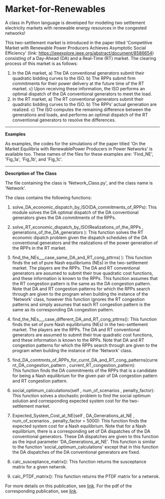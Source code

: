 # Market-for-Renewables
 
A class in Python language is developed for modeling two settlement electricity markets with renewable energy resources in the congested networks!

This two-settlement market is introduced in the paper titled 'Competitive Market with Renewable Power Producers Achieves Asymptotic Social Efficiency' (link: https://ieeexplore.ieee.org/abstract/document/8586654) consisting of a Day-Ahead (DA) and a Real-Time (RT) market. The clearing process of this market is as follows:
1) In the DA market,
    a) The DA conventional generators submit their quadratic bidding curves to the ISO.
    b) The RPPs submit firm commitments for their power delivery at the future time of the RT market.
    c) Upon receiving these information, the ISO performs an optimal dispatch of the DA conventional generators to meet the load.
2) In the RT market,
        a) The RT conventional generators submit their quadratic bidding curves to the ISO.
        b) The RPPs’ actual generation are realized.
        c) The ISO computes the remaining difference between the generations and loads, and performs an optimal dispatch of the RT conventional generators to resolve the differences.

---

**Examples**

As examples, the codes for the simulations of the paper titled 'On the Market Equilibria with RenewablePower Producers in Power Networks' is available too. These names of the files for these examples are: 'Find_NE', 'Fig_1a', 'Fig_1b', and 'Fig_1c'.

---

**Description of The Class**

The file containing the class is 'Network_Class.py', and the class name is 'Network'.

The class contains the following functions:
1. solve_DA_economic_dispatch_by_ISO(DA_commitments_of_RPPs):
        This module solves the DA optimal dispatch of the DA conventional generators gives the DA commitments of the RPPs.

2. solve_RT_economic_dispatch_by_ISO(Realizations_of_the_RPPs , generations_of_the_DA_generators ):
        This function solves the RT economic dipatch problem given the dispatch schedules of the DA conventional generators and the realizations of the power generation of the RPPs in the RT market.
        
3. find_the_NEs___case_same_DA_and_RT_cong_pttrns( ):
        This function finds the set of pure Nash equilibriums (NEs) in the two-settlement market. The players are the RPPs. The DA and RT conventional generators are assumed to submit their true quadratic cost functions, and these information is known to the RPPs. This function assumes that the RT congestion pattern is the same as the DA congestion pattern. Note that DA and RT congestion patterns for which the RPPs search through are given to the program when building the instance of the 'Network' class, however this function ignores the RT congestion patterns and simply assumes that each RT congestion pattern is the same as its corresponding DA congestion pattern.

4. find_the_NEs___case_different_DA_and_RT_cong_pttrns():
        This function finds the set of pure Nash equilibriums (NEs) in the two-settlement market. The players are the RPPs. The DA and RT conventional generators are assumed to submit their true quadratic cost functions, and these information is known to the RPPs. Note that DA and RT congestion patterns for which the RPPs search through are given to the program when building the instance of the 'Network' class.
        
5. find_DA_comtmnts_of_RPPs_for_curnt_DA_and_RT_cong_patterns(current_DA_congestion_pattern , current_RT_congestion_pattern):        
        This function finds the DA commitments of the RPPs that is a candidate for being a Nash equilibrium for the given pair of DA congestion pattern and RT congestion pattern.
        
6. social_optimum_calculations(self , num_of_scenarios , penalty_factor):
    This function solves a stochastic problem to find the social optimum solution and corresponding expected system cost for the two-settlement market.

7. Expected_System_Cost_at_NE(self , DA_Generations_at_NE , num_of_scenarios , penalty_factor = 5000):
    This function finds the expected system cost for a Nash equilibrium. Note that for a Nash equilibrium, there is a corresponding set of DA dispatches of the DA conventional generators. These DA dispatches are given to this function as the input parameter 'DA_Generations_at_NE'. This function is similar to the function 'social_optimum_calculations' except that in this function the DA dispatches of the DA conventional generators are fixed.

8. calc_susceptance_matrix():
    This function returns the susceptance matrix for a given netwrok.

9. calc_PTDF_matrix():
    This function returns the PTDF matrix for a netwrok.

For more details on this publication, see [link](https://hoseinkh.github.io/publications/publication-993/). For the pdf of the corresponding publication, see [link](https://hoseinkh.github.io/files/Competitive-Market-with-Renewable-Power-Producers-Achieves-Asymptotic-Social-Efficiency.pdf).
        
        
        

